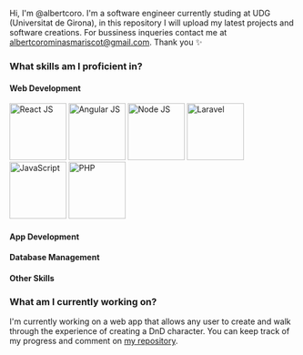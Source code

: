 Hi, I'm @albertcoro. I'm a software engineer currently studing at UDG (Universitat de Girona), in this repository I will
upload my latest projects and software creations. For bussiness inqueries contact me at
albertcorominasmariscot@gmail.com. Thank you ✨

<h3>What skills am I proficient in?</h3>

<h4>Web Development</h4>
<div display="inline">
 <img src="https://www.pngitem.com/pimgs/m/664-6644509_icon-react-js-logo-hd-png-download.png" height=100px weight=100px alt="React JS" title="React JS">
 <img src="https://i1.wp.com/www.titanui.com/wp-content/uploads/2013/11/30/Flat-AngularJS-Logo-PSD.png" height=100px weight=100px alt="Angular JS" title="Angular JS">
 <img src="https://pluspng.com/img-png/nodejs-png-nodejs-icon-png-50-px-1600.png" height=100px weight=100px alt="Node JS" title="Node JS">
 <img src="https://miro.medium.com/max/1400/1*m0s2io11J82PR7miqan92w.png" height=100px weight=100px alt="Laravel" title="Laravel">
 <img src="https://img.favpng.com/2/12/22/javascript-icon-png-favpng-ruDBDhxzVxWHgXXtH2Hi1XzJf.jpg" height=100px weight=100px alt="JavaScript" title="JavaScript">
 <img src="https://www.kindpng.com/picc/m/11-118738_php-logo-png-circle-transparent-png.png" height=100px weight=100px alt="PHP" title="PHP">
</div>

<h4>App Development</h4>

<h4>Database Management</h4>

<h4>Other Skills</h4>

<h3>What am I currently working on?</h3>
 
 I'm currently working on a web app that allows any user to create and walk through the experience of creating a DnD character. You can keep track of my progress and comment on <a href="https://github.com/albertcoro/dnd"> my repository</a>. 
